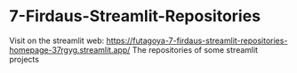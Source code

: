 # 7-Firdaus-Streamlit-Repositories
Visit on the streamlit web: https://futagoya-7-firdaus-streamlit-repositories-homepage-37rgyg.streamlit.app/
The repositories of some streamlit projects
